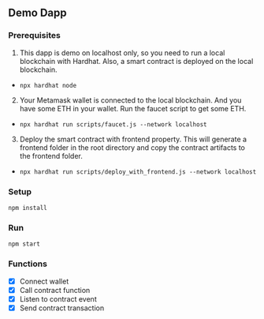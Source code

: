 ## Demo Dapp
### Prerequisites
1. This dapp is demo on localhost only, so you need to run a local blockchain with Hardhat. Also, a smart contract is deployed on the local blockchain.
- ```npx hardhat node```
2. Your Metamask wallet is connected to the local blockchain. And you have some ETH in your wallet. Run the faucet script to get some ETH.
- ```npx hardhat run scripts/faucet.js --network localhost```
3. Deploy the smart contract with frontend property. This will generate a frontend folder in the root directory and copy the contract artifacts to the frontend folder.
- ```npx hardhat run scripts/deploy_with_frontend.js --network localhost```
### Setup
```npm install```
### Run
```npm start```


### Functions
- [x] Connect wallet
- [x] Call contract function
- [x] Listen to contract event
- [x] Send contract transaction